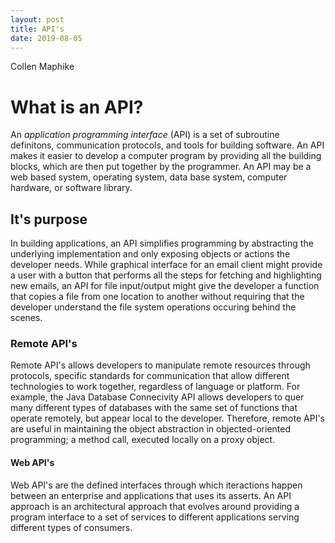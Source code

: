 ```yaml
---
layout: post 
title: API's
date: 2019-08-05
---
```


Collen Maphike

# What is an API?

An *application programming interface* (API) is a set of subroutine definitons, communication protocols, and tools for building software. An API makes it easier to develop a computer program by providing all the building blocks, which are then put together by the programmer. An API may be a web based system, operating system, data base system, computer hardware, or software library.

## It's purpose

In building applications, an API simplifies programming by abstracting the underlying implementation and only exposing objects or actions the developer needs. While graphical interface for an email client might provide a user with a button that performs all the steps for fetching and highlighting new emails, an API for file input/output might give the developer a function that copies a file from one location to another without requiring that the developer understand the file system operations occuring behind the scenes.

### Remote API's

Remote API's allows developers to manipulate remote resources through protocols, specific standards for communication that allow different technologies to work together, regardless of language or platform. For example, the Java Database Connecivity API allows developers to quer many different types of databases with the same set of functions that operate remotely, but appear local to the developer.
Therefore, remote API's are useful in maintaining the object abstraction in objected-oriented programming; a method call, executed locally on a proxy object.

#### Web API's

Web API's are the defined interfaces through which iteractions happen between an enterprise and applications that uses its asserts. An API approach is an architectural approach that evolves around providing a program interface to a set of services to different applications serving different types of consumers.